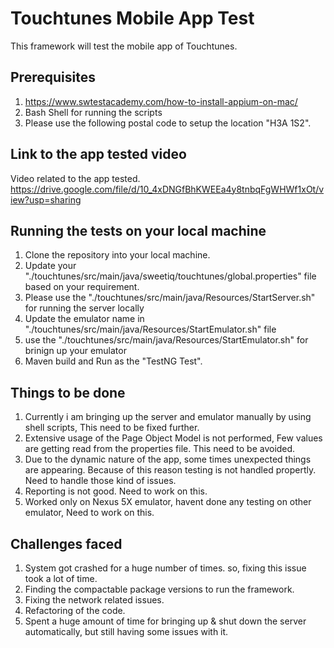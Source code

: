 # Touchtunes Mobile App Test

This framework will test the mobile app of Touchtunes.

## Prerequisites
1. https://www.swtestacademy.com/how-to-install-appium-on-mac/
2. Bash Shell for running the scripts
3. Please use the following postal code to setup the location "H3A 1S2".

## Link to the app tested video
Video related to the app tested.
https://drive.google.com/file/d/10_4xDNGfBhKWEEa4y8tnbqFgWHWf1xOt/view?usp=sharing

## Running the tests on your local machine
1. Clone the repository into your local machine. 
2. Update your "./touchtunes/src/main/java/sweetiq/touchtunes/global.properties" file based on your requirement.
3. Please use the "./touchtunes/src/main/java/Resources/StartServer.sh" for running the server locally
4. Update the emulator name in "./touchtunes/src/main/java/Resources/StartEmulator.sh" file 
5. use the "./touchtunes/src/main/java/Resources/StartEmulator.sh" for brinign up your emulator
6. Maven build and Run as the "TestNG Test".


## Things to be done
1. Currently i am bringing up the server and emulator manually by using shell scripts, This need to be fixed further.
2. Extensive usage of the Page Object Model is not performed, Few values are getting read from the properties file. This need to be avoided.
3. Due to the dynamic nature of the app, some times unexpected things are appearing. Because of this reason testing is not handled propertly. Need to handle those kind of issues.
4. Reporting is not good. Need to work on this.
5. Worked only on Nexus 5X emulator, havent done any testing on other emulator, Need to work on this.

## Challenges faced
1. System got crashed for a huge number of times. so, fixing this issue took a lot of time.
2. Finding the compactable package versions to run the framework.
3. Fixing the network related issues.
4. Refactoring of the code.
5. Spent a huge amount of time for bringing up & shut down the server automatically, but still having some issues with it.
